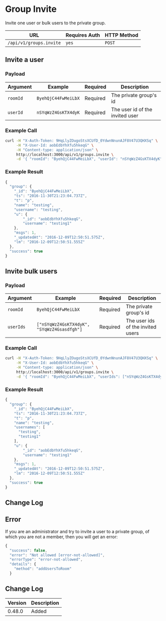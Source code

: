 # Group Invite

Invite one user or bulk users to the private group.

| URL                     | Requires Auth | HTTP Method |
| ----------------------- | ------------- | ----------- |
| `/api/v1/groups.invite` | `yes`         | `POST`      |

## Invite a user

### Payload

| Argument | Example             | Required | Description                     |
| -------- | ------------------- | -------- | ------------------------------- |
| `roomId` | `ByehQjC44FwMeiLbX` | Required | The private group's id          |
| `userId` | `nSYqWzZ4GsKTX4dyK` | Required | The user id of the invited user |

### Example Call

```bash
curl -H "X-Auth-Token: 9HqLlyZOugoStsXCUfD_0YdwnNnunAJF8V47U3QHXSq" \
     -H "X-User-Id: aobEdbYhXfu5hkeqG" \
     -H "Content-type: application/json" \
     http://localhost:3000/api/v1/groups.invite \
     -d '{ "roomId": "ByehQjC44FwMeiLbX", "userId": "nSYqWzZ4GsKTX4dyK" }'
```

### Example Result

```javascript
{
  "group": {
    "_id": "ByehQjC44FwMeiLbX",
    "ts": "2016-11-30T21:23:04.737Z",
    "t": "p",
    "name": "testing",
    "username": "testing",
    "u": {
        "_id": "aobEdbYhXfu5hkeqG",
        "username": "testing1"
    },
    "msgs": 1,
    "_updatedAt": "2016-12-09T12:50:51.575Z",
    "lm": "2016-12-09T12:50:51.555Z"
  },
  "success": true
}
```

## Invite bulk users

### Payload

| Argument  | Example                                    | Required | Description                       |
| --------- | ------------------------------------------ | -------- | --------------------------------- |
| `roomId`  | `ByehQjC44FwMeiLbX`                        | Required | The private group's id            |
| `userIds` | `["nSYqWzZ4GsKTX4dyK", "SYqWzZ4Gsasdfgh"]` | Required | The user ids of the invited users |

### Example Call

```bash
curl -H "X-Auth-Token: 9HqLlyZOugoStsXCUfD_0YdwnNnunAJF8V47U3QHXSq" \
     -H "X-User-Id: aobEdbYhXfu5hkeqG" \
     -H "Content-type: application/json" \
     http://localhost:3000/api/v1/groups.invite \
     -d '{ "roomId": "ByehQjC44FwMeiLbX", "userIds": ["nSYqWzZ4GsKTX4dyK", "SYqWzZ4Gsasdfgh"] }'
```

### Example Result

```javascript
{
  "group": {
    "_id": "ByehQjC44FwMeiLbX",
    "ts": "2016-11-30T21:23:04.737Z",
    "t": "p",
    "name": "testing",
    "usernames": [
      "testing",
      "testing1"
    ],
    "u": {
        "_id": "aobEdbYhXfu5hkeqG",
        "username": "testing1"
    },
    "msgs": 1,
    "_updatedAt": "2016-12-09T12:50:51.575Z",
    "lm": "2016-12-09T12:50:51.555Z"
  },
  "success": true
}
```

## Change Log

## Error

If you are an administrator and try to invite a user to a private group, of which you are not a member, then you will get an error:

```javascript
{
  "success": false,
  "error": "Not allowed [error-not-allowed]",
  "errorType": "error-not-allowed",
  "details": {
    "method": "addUsersToRoom"
  }
```

## Change Log

| Version | Description |
| ------- | ----------- |
| 0.48.0  | Added       |

